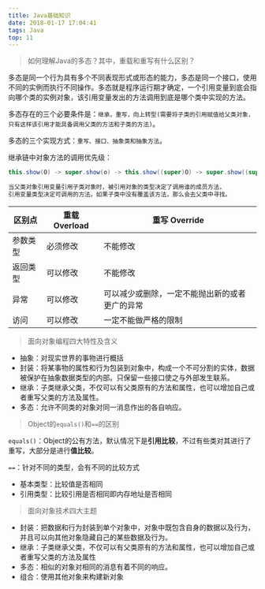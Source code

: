 ```yaml
---
title: Java基础知识
date: 2018-01-17 17:04:41
tags: Java
top: 11
---
```


<!--Java多态，重载和重写，分别应用场景，多态的原理-->

<!--内部类为什么可以访问外部类变量-->

<!--构造方法，代码块，静态代码块，静态变量，非静态变量在父子类中的加载顺序-->

<!--软引用当内存不足是一定能回收吗？-->

<!--javafinal-->

<!---->

> 如何理解Java的多态？其中，重载和重写有什么区别？

多态是同一个行为具有多个不同表现形式或形态的能力，多态是同一个接口，使用不同的实例而执行不同操作。多态就是程序运行期才确定，一个引用变量到底会指向哪个类的实例对象，该引用变量发出的方法调用到底是哪个类中实现的方法。

多态存在的三个必要条件是：`继承，重写，向上转型(需要将子类的引用赋值给父类对象，只有这样该引用才能具备调用父类的方法和子类的方法)`。

多态的三个实现方式：`重写、接口、抽象类和抽象方法`。

继承链中对象方法的调用优先级：

```java 
this.show(O) -> super.show(o) -> this.show((super)O) -> super.show((super)O) 
  
当父类对象引用变量引用子类对象时，被引用对象的类型决定了调用谁的成员方法，
引用变量类型决定可调用的方法。如果子类中没有覆盖该方法，那么会去父类中寻找。
```

| 区别点   | 重载 Overload | 重写 Override                                  |
| -------- | ------------- | ---------------------------------------------- |
| 参数类型 | 必须修改      | 不能修改                                       |
| 返回类型 | 可以修改      | 不能修改                                       |
| 异常     | 可以修改      | 可以减少或删除，一定不能抛出新的或者更广的异常 |
| 访问     | 可以修改      | 一定不能做严格的限制                           |

> 面向对象编程四大特性及含义

- 抽象：对现实世界的事物进行概括
- 封装：将某事物的属性和行为包装到对象中，构成一个不可分割的实体，数据被保护在抽象数据类型的内部。只保留一些接口使之与外部发生联系。
- 继承：子类继承父类，不仅可以有父类原有的方法和属性，也可以增加自己或者重写父类的方法及属性。
- 多态：允许不同类的对象对同一消息作出的各自响应。

> Object的`equals()`和`==`的区别

`equals()`：Object的公有方法，默认情况下是**引用比较**，不过有些类对其进行了重写，大部分是进行**值比较**。

`==`：针对不同的类型，会有不同的比较方式

- 基本类型：比较值是否相同
- 引用类型：比较引用是否相同即内存地址是否相同

> 面向对象技术四大主题

- 封装：把数据和行为封装到单个对象中，对象中既包含自身的数据以及行为，并且可以向其他对象隐藏自己的某些数据及行为。
- 继承：子类继承父类，不仅可以有父类原有的方法和属性，也可以增加自己或者重写父类的方法及属性
- 多态：相似的对象对相同的消息有着不同的响应。
- 组合：使用其他对象来构建新对象